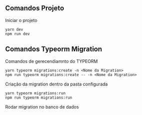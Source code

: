 ## Comandos Projeto

Iniciar o projeto

```
yarn dev
npm run dev

```

## Comandos Typeorm Migration

Comandos de gerecendiamnto do TYPEORM

```
yarn typeorm migrations:create -n <Nome da Migration>
npm run typeorm migrations:create -- -n <Nome da Migration>

```

Criação da migration dentro da pasta configurada

```
yarn typeorm migrations:run
npm run typeorm migrations:run

```

Rodar migration no banco de dados

